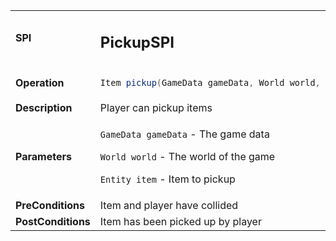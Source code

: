 <table>
<tbody>
<tr>
<td><strong>SPI</strong></td>
<td><h2>PickupSPI</h2></td>
</tr>
<tr>
<td><Strong>Operation</strong></td>
    <td>

```java
Item pickup(GameData gameData, World world, Entity item)
```
</td>
</tr>
<tr>
<td><Strong>Description</strong></td>
<td>Player can pickup items</td>
</tr>
<tr>
<td><Strong>Parameters</strong></td>
<td>

`GameData gameData` - The game data

`World world` - The world of the game

`Entity item` - Item to pickup
</td>
</tr>
<tr>
<td><Strong>PreConditions</strong></td>
<td>Item and player have collided

</td>
</tr>
<tr>
<td><Strong>PostConditions</strong></td>
<td>Item has been picked up by player

</td>
</tr>
</tbody>
</table>






